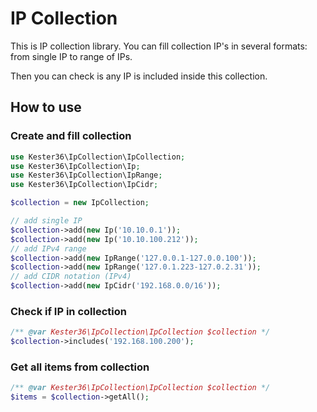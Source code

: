 # IP Collection
This is IP collection library. You can fill collection IP's in several formats:
from single IP to range of IPs.

Then you can check is any IP is included inside this collection.

## How to use
### Create and fill collection
```php
use Kester36\IpCollection\IpCollection;
use Kester36\IpCollection\Ip;
use Kester36\IpCollection\IpRange;
use Kester36\IpCollection\IpCidr;

$collection = new IpCollection;

// add single IP
$collection->add(new Ip('10.10.0.1'));
$collection->add(new Ip('10.10.100.212'));
// add IPv4 range
$collection->add(new IpRange('127.0.0.1-127.0.0.100'));
$collection->add(new IpRange('127.0.1.223-127.0.2.31'));
// add CIDR notation (IPv4)
$collection->add(new IpCidr('192.168.0.0/16'));
```

### Check if IP in collection
```php
/** @var Kester36\IpCollection\IpCollection $collection */
$collection->includes('192.168.100.200');
```

### Get all items from collection
```php
/** @var Kester36\IpCollection\IpCollection $collection */
$items = $collection->getAll();
```
